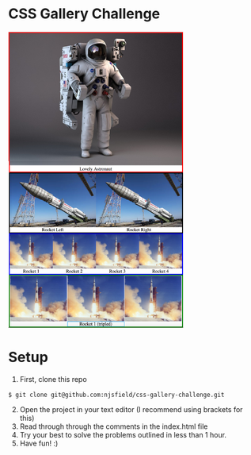 # CSS Gallery Challenge

![Final Screenshot](./images/challenge-screenshot.png)


# Setup

1. First, clone this repo
```
$ git clone git@github.com:njsfield/css-gallery-challenge.git
```
2. Open the project in your text editor (I recommend using brackets for this)
3. Read through through the comments in the index.html file
4. Try your best to solve the problems outlined in less than 1 hour.
3. Have fun! :)
